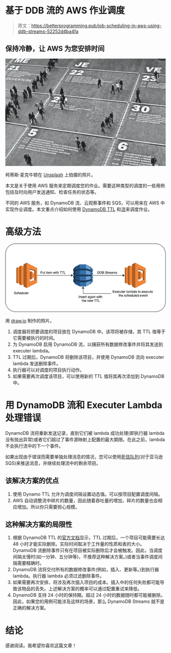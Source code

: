 # 基于 DDB 流的 AWS 作业调度

> 原文：<https://betterprogramming.pub/job-scheduling-in-aws-using-ddb-streams-52252d4ba4fa>

## 保持冷静，让 AWS 为您安排时间

![](img/eac92293cf50a18f6bba4e1f68672d66.png)

柯蒂斯·麦克牛顿在 [Unsplash](https://unsplash.com?utm_source=medium&utm_medium=referral) 上拍摄的照片。

本文是关于使用 AWS 服务来定期调度您的作业。需要这种类型的调度的一些用例包括及时向用户发送通知、检查任务的状态等。

不同的 AWS 服务，如 DynamoDB 流、云观察事件和 SQS，可以用来在 AWS 中实现作业调度。本文重点介绍如何使用 [DynamoDB TTL](https://docs.aws.amazon.com/amazondynamodb/latest/developerguide/TTL.html) 和[流](https://docs.aws.amazon.com/amazondynamodb/latest/developerguide/Streams.html)来调度作业。

# **高级方法**

![](img/c29df7b3a897bf7da5ca9ac54b5e5c30.png)

用 [draw.io](https://www.draw.io/) 制作的照片。

1.  调度器将把要调度的项目放在 DynamoDB 中。该项将被存储，其 TTL 值等于它需要被执行的时间。
2.  为 DynamoDB 启用 DynamoDB 流，以捕获所有数据修改事件并将其发送到 executer lambda。
3.  TTL 过期后，DynamoDB 将删除该项目，并使用 DynamoDB 流向 executer lambda 发送删除事件。
4.  执行器可以对调度的项目执行动作。
5.  如果需要再次调度该项目，可以使用新的 TTL 值将其再次添加到 DynamoDB 中。

# 用 DynamoDB 流和 Executer Lambda 处理错误

DynamoDB 流将重新发送记录，直到它们被 lambda 成功处理(即执行器 lambda 没有抛出异常)或者它们超过了事件源映射上配置的最大期限。在此之前，lambda 不会执行流中的下一个事件。

如果出现由于错误而需要单独处理消息的情况，您可以使用[死信队列](https://docs.aws.amazon.com/AWSSimpleQueueService/latest/SQSDeveloperGuide/sqs-dead-letter-queues.html)(对于亚马逊 SQS)来推送消息，并继续处理流中的剩余项目。

## 该解决方案的优点

1.  使用 Dynamo TTL 允许为调度间隔设置动态值。可以按项目配置调度间隔。
2.  AWS 自动调整流中碎片的数量，因此随着吞吐量的增加，碎片的数量也会相应增加。所以你只需要担心规模。

## 这种解决方案的局限性

1.  根据 DynamoDB TTL 的[官方文档](https://docs.aws.amazon.com/amazondynamodb/latest/developerguide/howitworks-ttl.html)显示，TTL 过期后，一个项目可能需要长达 48 小时才能实际删除。实际时间取决于工作量的性质和表的大小。DynamoDB 流删除事件只有在项目被实际删除后才会被触发。因此，当调度间隔太慢时(如一分钟、五分钟等)，不推荐这种解决方案。)或者当事件调度间隔需要精确时。
2.  DynamoDB 流将交付所有的数据修改事件(例如，插入、更新等。)到执行器 lambda。执行器 lambda 必须过滤删除事件。
3.  如果需要再次安排，将涉及再次插入项目的成本。插入中的任何失败都可能导致该物品的丢失。上述解决方案的概率可以通过配置重试来降低。
4.  DynamoDB 支持 24 小时的保持期。超过 24 小时的数据随时都可能被删除。因此，如果您的用例可能涉及这样的场景，那么 DynamoDB Streams 就不是正确的解决方案。

# 结论

感谢阅读。我希望你喜欢这篇文章！